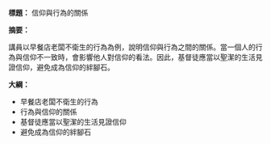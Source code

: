**標題：** 信仰與行為的關係

**摘要：**

講員以早餐店老闆不衛生的行為為例，說明信仰與行為之間的關係。當一個人的行為與信仰不一致時，會影響他人對信仰的看法。因此，基督徒應當以聖潔的生活見證信仰，避免成為信仰的絆腳石。

**大綱：**

* 早餐店老闆不衛生的行為
* 行為與信仰的關係
* 基督徒應當以聖潔的生活見證信仰
* 避免成為信仰的絆腳石
